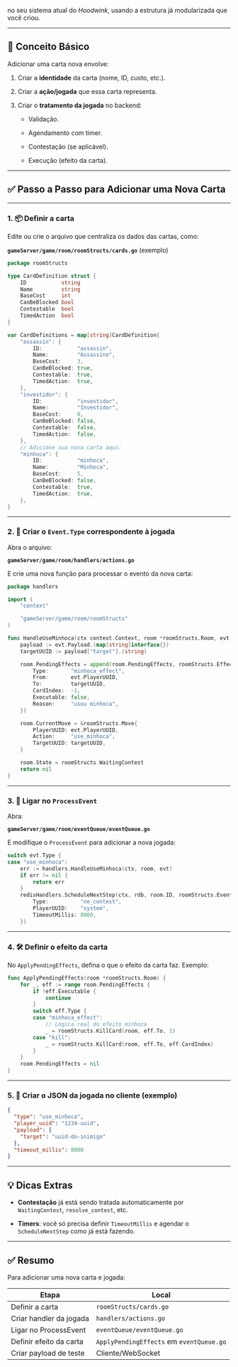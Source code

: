 no seu sistema atual do *Hoodwink*, usando a estrutura já modularizada que você criou.

---

## 🧠 Conceito Básico

Adicionar uma carta nova envolve:

1.  Criar a **identidade** da carta (nome, ID, custo, etc.).
    
2.  Criar a **ação/jogada** que essa carta representa.
    
3.  Criar o **tratamento da jogada** no backend:
    
    -   Validação.
        
    -   Agendamento com timer.
        
    -   Contestação (se aplicável).
        
    -   Execução (efeito da carta).
        

---

## ✅ Passo a Passo para Adicionar uma Nova Carta

---

### 1\. 📦 Definir a carta

Edite ou crie o arquivo que centraliza os dados das cartas, como:

**`gameServer/game/room/roomStructs/cards.go`** (exemplo)

```go
package roomStructs

type CardDefinition struct {
	ID           string
	Name         string
	BaseCost     int
	CanBeBlocked bool
	Contestable  bool
	TimedAction  bool
}

var CardDefinitions = map[string]CardDefinition{
	"assassin": {
		ID:           "assassin",
		Name:         "Assassino",
		BaseCost:     3,
		CanBeBlocked: true,
		Contestable:  true,
		TimedAction:  true,
	},
	"investidor": {
		ID:           "investidor",
		Name:         "Investidor",
		BaseCost:     0,
		CanBeBlocked: false,
		Contestable:  false,
		TimedAction:  false,
	},
	// Adicione sua nova carta aqui:
	"minhoca": {
		ID:           "minhoca",
		Name:         "Minhoca",
		BaseCost:     5,
		CanBeBlocked: false,
		Contestable:  true,
		TimedAction:  true,
	},
}
```

---

### 2\. 🧠 Criar o `Event.Type` correspondente à jogada

Abra o arquivo:

**`gameServer/game/room/handlers/actions.go`**

E crie uma nova função para processar o evento da nova carta:

```go
package handlers

import (
	"context"

	"gameServer/game/room/roomStructs"
)

func HandleUseMinhoca(ctx context.Context, room *roomStructs.Room, evt *roomStructs.Event) error {
	payload := evt.Payload.(map[string]interface{})
	targetUUID := payload["target"].(string)

	room.PendingEffects = append(room.PendingEffects, roomStructs.Effect{
		Type:       "minhoca_effect",
		From:       evt.PlayerUUID,
		To:         targetUUID,
		CardIndex:  -1,
		Executable: false,
		Reason:     "usou minhoca",
	})

	room.CurrentMove = &roomStructs.Move{
		PlayerUUID: evt.PlayerUUID,
		Action:     "use_minhoca",
		TargetUUID: targetUUID,
	}

	room.State = roomStructs.WaitingContest
	return nil
}
```

---

### 3\. 🧩 Ligar no `ProcessEvent`

Abra:

**`gameServer/game/room/eventQueue/eventQueue.go`**

E modifique o `ProcessEvent` para adicionar a nova jogada:

```go
switch evt.Type {
case "use_minhoca":
	err := handlers.HandleUseMinhoca(ctx, room, evt)
	if err != nil {
		return err
	}
	redisHandlers.ScheduleNextStep(ctx, rdb, room.ID, roomStructs.Event{
		Type:          "no_contest",
		PlayerUUID:    "system",
		TimeoutMillis: 8000,
	})
```

---

### 4\. 🛠️ Definir o efeito da carta

No `ApplyPendingEffects`, defina o que o efeito da carta faz. Exemplo:

```go
func ApplyPendingEffects(room *roomStructs.Room) {
	for _, eff := range room.PendingEffects {
		if !eff.Executable {
			continue
		}
		switch eff.Type {
		case "minhoca_effect":
			// Lógica real do efeito minhoca
			_ = roomStructs.KillCard(room, eff.To, 1)
		case "kill":
			_ = roomStructs.KillCard(room, eff.To, eff.CardIndex)
		}
	}
	room.PendingEffects = nil
}
```

---

### 5\. 🧪 Criar o JSON da jogada no cliente (exemplo)

```json
{
  "type": "use_minhoca",
  "player_uuid": "1234-uuid",
  "payload": {
    "target": "uuid-do-inimigo"
  },
  "timeout_millis": 8000
}
```

---

## 💡 Dicas Extras

-   **Contestação** já está sendo tratada automaticamente por `WaitingContest`, `resolve_contest`, etc.
    
-   **Timers**: você só precisa definir `TimeoutMillis` e agendar o `ScheduleNextStep` como já está fazendo.
    

---

## ✅ Resumo

Para adicionar uma nova carta e jogada:

| Etapa | Local |
| --- | --- |
| Definir a carta | `roomStructs/cards.go` |
| Criar handler da jogada | `handlers/actions.go` |
| Ligar no ProcessEvent | `eventQueue/eventQueue.go` |
| Definir efeito da carta | `ApplyPendingEffects` em `eventQueue.go` |
| Criar payload de teste | Cliente/WebSocket |

